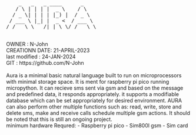 <section>
<pre>
    _   _   _ ____      _      
   / \ | | | |  _ \    / \     
  / _ \| | | | |_) |  / _ \    
 / ___ \ |_| |  _ <  / ___ \   
/_/   \_\___/|_| \_\/_/   \_\  
</pre>
</section>
     
<br>
<section>
OWNER : N-John<br>
CREATIONN DATE: 21-APRIL-2023<br>
last modified : 24-JAN-2024<br>
GIT : https://github.com/N-John<br>
</section>
<br>
<section>
Aura is a minimal basic natural language built to run on microprocessors 
with minimal storage space. It is ment for raspberry pi pico running micropython.
It can recieve sms sent via gsm and based on the message and predefined data, it responds appropriately.
it supports a modifiable database which can be set appropriately for desired environment.
AURA can also perform other multiple functions such as: read, write, store and delete sms, make and receive
calls schedule multiple gsm actions. It should be noted that this is still an ongoing project.
</section>
<paragraph>
    minimum hardware Requred:
    - Raspberry pi pico
    - Sim800l gsm
    - Sim card
    
</paragraph>

